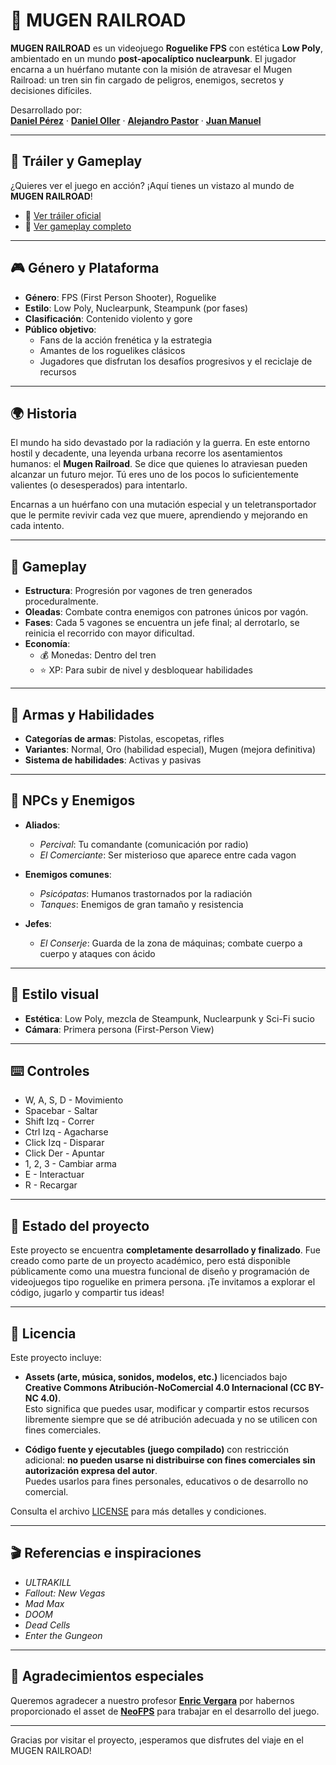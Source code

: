 # 🚂 MUGEN RAILROAD

**MUGEN RAILROAD** es un videojuego **Roguelike FPS** con estética **Low Poly**, ambientado en un mundo **post-apocalíptico nuclearpunk**. El jugador encarna a un huérfano mutante con la misión de atravesar el Mugen Railroad: un tren sin fin cargado de peligros, enemigos, secretos y decisiones difíciles.

Desarrollado por:  
[**Daniel Pérez**](https://github.com/Danimaquina) · [**Daniel Oller**](https://github.com/dani-o0) · [**Alejandro Pastor**](https://github.com/paastoor17) · [**Juan Manuel**](https://github.com/Ryoga05)

---

## 🎥 Tráiler y Gameplay

¿Quieres ver el juego en acción? ¡Aquí tienes un vistazo al mundo de **MUGEN RAILROAD**!

- 🔹 [Ver tráiler oficial](https://youtu.be/Z00pbKC1ZbU)
- 🔹 [Ver gameplay completo](https://youtu.be/34wryrelijM)

---

## 🎮 Género y Plataforma

- **Género**: FPS (First Person Shooter), Roguelike
- **Estilo**: Low Poly, Nuclearpunk, Steampunk (por fases)
- **Clasificación**: Contenido violento y gore
- **Público objetivo**:  
  - Fans de la acción frenética y la estrategia
  - Amantes de los roguelikes clásicos
  - Jugadores que disfrutan los desafíos progresivos y el reciclaje de recursos

---

## 🌍 Historia

El mundo ha sido devastado por la radiación y la guerra. En este entorno hostil y decadente, una leyenda urbana recorre los asentamientos humanos: el **Mugen Railroad**. Se dice que quienes lo atraviesan pueden alcanzar un futuro mejor. Tú eres uno de los pocos lo suficientemente valientes (o desesperados) para intentarlo.

Encarnas a un huérfano con una mutación especial y un teletransportador que le permite revivir cada vez que muere, aprendiendo y mejorando en cada intento.

---

## 🧩 Gameplay

- **Estructura**: Progresión por vagones de tren generados proceduralmente.
- **Oleadas**: Combate contra enemigos con patrones únicos por vagón.
- **Fases**: Cada 5 vagones se encuentra un jefe final; al derrotarlo, se reinicia el recorrido con mayor dificultad.
- **Economía**:
  - 💰 Monedas: Dentro del tren
  - ⭐ XP: Para subir de nivel y desbloquear habilidades

---

## 🔫 Armas y Habilidades

- **Categorías de armas**: Pistolas, escopetas, rifles
- **Variantes**: Normal, Oro (habilidad especial), Mugen (mejora definitiva)
- **Sistema de habilidades**: Activas y pasivas

---

## 👥 NPCs y Enemigos

- **Aliados**:
  - *Percival*: Tu comandante (comunicación por radio)
  - *El Comerciante*: Ser misterioso que aparece entre cada vagon

- **Enemigos comunes**:
  - *Psicópatas*: Humanos trastornados por la radiación
  - *Tanques*: Enemigos de gran tamaño y resistencia

- **Jefes**:
  - *El Conserje*: Guarda de la zona de máquinas; combate cuerpo a cuerpo y ataques con ácido

---

## 🎨 Estilo visual

- **Estética**: Low Poly, mezcla de Steampunk, Nuclearpunk y Sci-Fi sucio
- **Cámara**: Primera persona (First-Person View)

---

## ⌨️ Controles

- W, A, S, D - Movimiento
- Spacebar - Saltar
- Shift Izq - Correr
- Ctrl Izq - Agacharse
- Click Izq - Disparar
- Click Der - Apuntar
- 1, 2, 3 - Cambiar arma
- E - Interactuar
- R - Recargar

---

## 🚧 Estado del proyecto

Este proyecto se encuentra **completamente desarrollado y finalizado**. Fue creado como parte de un proyecto académico, pero está disponible públicamente como una muestra funcional de diseño y programación de videojuegos tipo roguelike en primera persona.
¡Te invitamos a explorar el código, jugarlo y compartir tus ideas!

---

## 📜 Licencia

Este proyecto incluye:

- **Assets (arte, música, sonidos, modelos, etc.)** licenciados bajo **Creative Commons Atribución-NoComercial 4.0 Internacional (CC BY-NC 4.0)**.  
  Esto significa que puedes usar, modificar y compartir estos recursos libremente siempre que se dé atribución adecuada y no se utilicen con fines comerciales.

- **Código fuente y ejecutables (juego compilado)** con restricción adicional: **no pueden usarse ni distribuirse con fines comerciales sin autorización expresa del autor**.  
  Puedes usarlos para fines personales, educativos o de desarrollo no comercial.

Consulta el archivo [LICENSE](./LICENSE) para más detalles y condiciones.

---

## 🎬 Referencias e inspiraciones

- *ULTRAKILL*
- *Fallout: New Vegas*
- *Mad Max*
- *DOOM*
- *Dead Cells*
- *Enter the Gungeon*

---

## 🙏 Agradecimientos especiales

Queremos agradecer a nuestro profesor [**Enric Vergara**](https://github.com/donkikochan) por habernos proporcionado el asset de [**NeoFPS**](https://neofps.com/) para trabajar en el desarrollo del juego.

---

Gracias por visitar el proyecto, ¡esperamos que disfrutes del viaje en el MUGEN RAILROAD!

